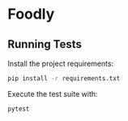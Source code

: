 # Foodly

## Running Tests

Install the project requirements:

```bash
pip install -r requirements.txt
```

Execute the test suite with:

```bash
pytest
```
